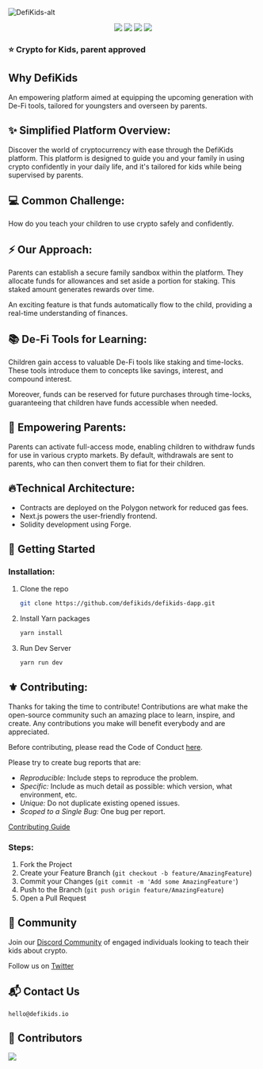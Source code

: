 
![DefiKids-alt](https://github.com/defikids/defikids-dapp/assets/66887028/e7038138-8f8b-4d38-acc5-1caf6446a441)
<br />


<p  align="center">
<img src="https://m3-markdown-badges.vercel.app/stars/9/1/defikids/defikids-dapp">
<img src="https://m3-markdown-badges.vercel.app/issues/8/2/defikids/defikids-dapp">
<a href="https://discord.gg/bDGMYNa8Ng" target="_blank" /><img src="https://ziadoua.github.io/m3-Markdown-Badges/badges/Discord/discord1.svg" /></a>
<a href="https://twitter.com/defikids_" target="_blank" /><img src="https://ziadoua.github.io/m3-Markdown-Badges/badges/Twitter/twitter2.svg" /></a>
</p>

### ⭐️ Crypto for Kids, parent approved

 

## Why DefiKids
An empowering platform aimed at equipping the upcoming generation with De-Fi tools, tailored for youngsters and overseen by parents.

## ✨ Simplified Platform Overview:

Discover the world of cryptocurrency with ease through the DefiKids platform. This platform is designed to guide you and your family in using crypto confidently in your daily life, and it's tailored for kids while being supervised by parents.

## 💻 Common Challenge:

How do you teach your children to use crypto safely and confidently.

## ⚡ Our Approach:

Parents can establish a secure family sandbox within the platform. They allocate funds for allowances and set aside a portion for staking. This staked amount generates rewards over time.

An exciting feature is that funds automatically flow to the child, providing a real-time understanding of finances.

## 📚 De-Fi Tools for Learning:

Children gain access to valuable De-Fi tools like staking and time-locks. These tools introduce them to concepts like savings, interest, and compound interest.

Moreover, funds can be reserved for future purchases through time-locks, guaranteeing that children have funds accessible when needed.

## 💌 Empowering Parents:

Parents can activate full-access mode, enabling children to withdraw funds for use in various crypto markets. By default, withdrawals are sent to parents, who can then convert them to fiat for their children.

## 🔥Technical Architecture:

- Contracts are deployed on the Polygon network for reduced gas fees.
- Next.js powers the user-friendly frontend.
- Solidity development using Forge.

## 🚀 Getting Started

### Installation:

1. Clone the repo
   ```sh
   git clone https://github.com/defikids/defikids-dapp.git
   ```
2. Install Yarn packages
   ```sh
   yarn install
   ```
3. Run Dev Server
   ```sh
   yarn run dev
   ```

<!-- CONTRIBUTING -->

## ⚜️ Contributing:

Thanks for taking the time to contribute! Contributions are what make the open-source community such an amazing place to learn, inspire, and create. Any contributions you make will benefit everybody and are appreciated.

Before contributing, please read the Code of Conduct [here](./CODE_OF_CONDUCT.md).

Please try to create bug reports that are:

- *Reproducible:* Include steps to reproduce the problem.
- *Specific:* Include as much detail as possible: which version, what environment, etc.
- *Unique:* Do not duplicate existing opened issues.
- *Scoped to a Single Bug:* One bug per report.

[Contributing Guide](https://github.com/defikids/.github/blob/main/profile/CONTRIBUTING.md)

### Steps:

1. Fork the Project
2. Create your Feature Branch (`git checkout -b feature/AmazingFeature`)
3. Commit your Changes (`git commit -m 'Add some AmazingFeature'`)
4. Push to the Branch (`git push origin feature/AmazingFeature`)
5. Open a Pull Request

## 💪 Community

Join our [Discord Community](https://discord.gg/bDGMYNa8Ng) of engaged individuals looking to teach their kids about crypto.

Follow us on [Twitter](https://twitter.com/defikids_)

## 📬 Contact Us

`hello@defikids.io`

## 🤩 Contributors

<a href="https://github.com/defikids/defikids-dapp/graphs/contributors">
  <img src="https://contrib.rocks/image?repo=defikids/defikids-dapp" />
</a>

